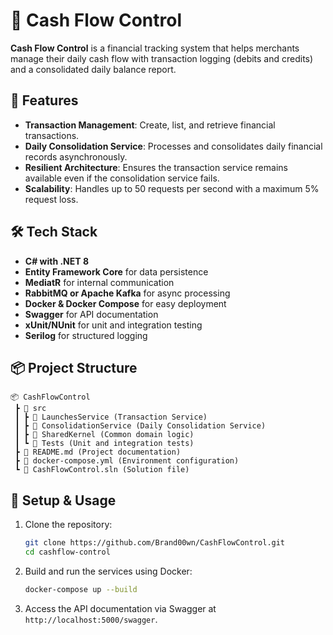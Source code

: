 # 🏦 Cash Flow Control

**Cash Flow Control** is a financial tracking system that helps merchants manage their daily cash flow with transaction logging (debits and credits) and a consolidated daily balance report.

## 🚀 Features
- **Transaction Management**: Create, list, and retrieve financial transactions.
- **Daily Consolidation Service**: Processes and consolidates daily financial records asynchronously.
- **Resilient Architecture**: Ensures the transaction service remains available even if the consolidation service fails.
- **Scalability**: Handles up to 50 requests per second with a maximum 5% request loss.

## 🛠 Tech Stack
- **C# with .NET 8**
- **Entity Framework Core** for data persistence
- **MediatR** for internal communication
- **RabbitMQ or Apache Kafka** for async processing
- **Docker & Docker Compose** for easy deployment
- **Swagger** for API documentation
- **xUnit/NUnit** for unit and integration testing
- **Serilog** for structured logging

## 📦 Project Structure
```
📦 CashFlowControl  
 ┣ 📂 src  
 ┃ ┣ 📂 LaunchesService (Transaction Service)  
 ┃ ┣ 📂 ConsolidationService (Daily Consolidation Service)  
 ┃ ┣ 📂 SharedKernel (Common domain logic)  
 ┃ ┗ 📂 Tests (Unit and integration tests)  
 ┣ 📜 README.md (Project documentation)  
 ┣ 📜 docker-compose.yml (Environment configuration)  
 ┗ 📜 CashFlowControl.sln (Solution file)  
```

## 📖 Setup & Usage
1. Clone the repository:  
   ```sh  
   git clone https://github.com/Brand00wn/CashFlowControl.git
   cd cashflow-control  
   ```  
2. Build and run the services using Docker:  
   ```sh  
   docker-compose up --build  
   ```  
3. Access the API documentation via Swagger at `http://localhost:5000/swagger`.
